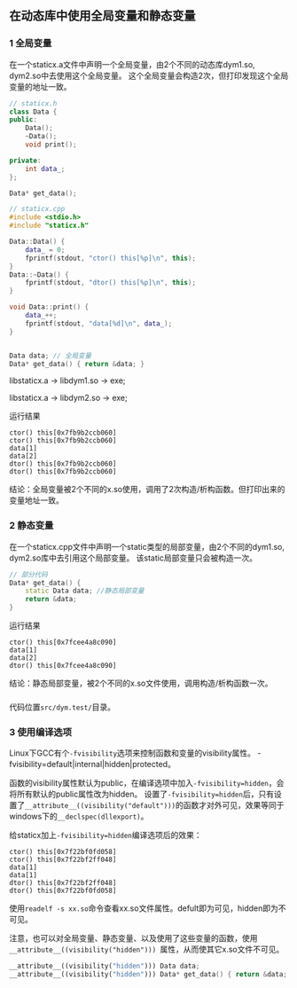 ## 在动态库中使用全局变量和静态变量

### 1 全局变量
在一个staticx.a文件中声明一个全局变量，由2个不同的动态库dym1.so, dym2.so中去使用这个全局变量。
这个全局变量会构造2次，但打印发现这个全局变量的地址一致。

```cpp
// staticx.h
class Data {
public:
	Data();
	~Data();
	void print();

private:
	int data_;
};

Data* get_data();

// staticx.cpp
#include <stdio.h>
#include "staticx.h"

Data::Data() {
    data_ = 0;
	fprintf(stdout, "ctor() this[%p]\n", this);
}
Data::~Data() {
	fprintf(stdout, "dtor() this[%p]\n", this);
}

void Data::print() {
	data_++;
	fprintf(stdout, "data[%d]\n", data_);
}


Data data; // 全局变量
Data* get_data() { return &data; }
```

libstaticx.a -> libdym1.so -> exe;

libstaticx.a -> libdym2.so -> exe;

运行结果
```
ctor() this[0x7fb9b2ccb060]
ctor() this[0x7fb9b2ccb060]
data[1]
data[2]
dtor() this[0x7fb9b2ccb060]
dtor() this[0x7fb9b2ccb060]
```
结论：全局变量被2个不同的x.so使用，调用了2次构造/析构函数。但打印出来的变量地址一致。

### 2 静态变量
在一个staticx.cpp文件中声明一个static类型的局部变量，由2个不同的dym1.so, dym2.so库中去引用这个局部变量。
该static局部变量只会被构造一次。
```cpp
// 部分代码
Data* get_data() {
    static Data data; //静态局部变量
    return &data;
}
```

运行结果
```
ctor() this[0x7fcee4a8c090]
data[1]
data[2]
dtor() this[0x7fcee4a8c090]
```
结论：静态局部变量，被2个不同的x.so文件使用，调用构造/析构函数一次。

### 

代码位置`src/dym.test/`目录。

### 3 使用编译选项
Linux下GCC有个`-fvisibility`选项来控制函数和变量的visibility属性。
-fvisibility=default|internal|hidden|protected。

函数的visibility属性默认为public，在编译选项中加入`-fvisibility=hidden`，会将所有默认的public属性改为hidden。
设置了`-fvisibility=hidden`后，只有设置了`__attribute__((visibility("default")))`的函数才对外可见，效果等同于windows下的`__declspec(dllexport)`。

给staticx加上`-fvisibility=hidden`编译选项后的效果：
```
ctor() this[0x7f22bf0fd058]
ctor() this[0x7f22bf2ff048]
data[1]
data[1]
dtor() this[0x7f22bf2ff048]
dtor() this[0x7f22bf0fd058]
```

使用`readelf -s xx.so`命令查看xx.so文件属性。defult即为可见，hidden即为不可见。

注意，也可以对全局变量、静态变量、以及使用了这些变量的函数，使用`__attribute__((visibility("hidden"))) `属性，从而使其它x.so文件不可见。

```cpp
__attribute__((visibility("hidden"))) Data data;
__attribute__((visibility("hidden"))) Data* get_data() { return &data; }
```
